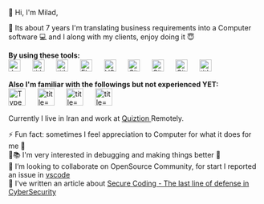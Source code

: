 👋 Hi, I'm Milad,

 🧞 Its about 7 years I'm translating business requirements into a Computer software 💻 and I along with my clients, enjoy doing it 😇 

<b>By using these tools: </b>
<br>
<img alt="JavaScript" title="JavaScript" src="https://user-images.githubusercontent.com/1680157/87443764-4af82c80-c5cc-11ea-82c2-c368ee12cf6d.png" height="24">
&nbsp;&nbsp;&nbsp;&nbsp;
<img alt=" title=" title="Node.js" src="https://user-images.githubusercontent.com/1680157/87443758-4a5f9600-c5cc-11ea-8f63-92e126a1145b.png" height="24">
&nbsp;&nbsp;&nbsp;&nbsp;
<img alt=" title=" title="PostgreSQL" src="https://cdn.iconscout.com/icon/free/png-256/postgresql-11-1175122.png" height="24">
&nbsp;&nbsp;&nbsp;&nbsp;
<img alt="Flutter" title="Docker" src="https://files.virgool.io/upload/users/201814/posts/pkyizzvm5tod/nuunumtkusdi.png" height="24">
&nbsp;&nbsp;&nbsp;&nbsp;
<img alt="VS Code" title="VS Code" src="https://user-images.githubusercontent.com/1680157/87443751-492e6900-c5cc-11ea-9854-f82d4d921133.png" height="24">
&nbsp;&nbsp;&nbsp;&nbsp;
<img alt="Git" title="Git" src="https://user-images.githubusercontent.com/1680157/87443755-49c6ff80-c5cc-11ea-954a-579f7c72873a.png" height="24">
&nbsp;&nbsp;&nbsp;&nbsp;
<img alt="Git" title="Splunk" src="https://encrypted-tbn0.gstatic.com/images?q=tbn:ANd9GcQ5z8Mf5B52l1fmwJa4GlQIY_J25psbPgDKxQ&usqp=CAU" height="24">
&nbsp;&nbsp;&nbsp;&nbsp;
<img alt="Git" title="RedHat-based Linux Server" src="https://www.wapt.fr/en/doc/_images/redhat.png" height="24">
&nbsp;&nbsp;&nbsp;&nbsp;
<img alt=" title=" title="Sublime Text 3" src="https://icons.iconarchive.com/icons/papirus-team/papirus-apps/256/sublime-text-icon.png" height="24">

<b>Also I'm familiar with the followings but not experienced YET:</b>
<br>
<img alt="TypeScript" title="TypeScript" src="https://user-images.githubusercontent.com/1680157/87443766-4af82c80-c5cc-11ea-8a13-a651f150fa99.png" height="34">
&nbsp;&nbsp;&nbsp;&nbsp;
<img alt=" title=" title="AWS Lambda" src="https://miro.medium.com/max/13334/1*RJs-ufPYhfbJaugiKtoOZA.png" height="34">
&nbsp;&nbsp;&nbsp;&nbsp;
<img alt=" title=" title="MongoDB" src="https://cdn.iconscout.com/icon/free/png-256/mongodb-2-1175137.png" height="34">
&nbsp;&nbsp;&nbsp;&nbsp;
<img alt=" title=" title="GraphQL" src="https://cdn.jsdelivr.net/npm/graphql-playground-react/build/logo.png" height="34">


Currently I live in Iran and work at <a href="https://cafebazaar.ir/app/com.akaf.quiztion?l=en"> Quiztion </a> Remotely.

⚡ Fun fact: sometimes I feel appreciation to Computer for what it does for me 🤗
<br>
🧑📚 I'm very interested in debugging and making things better 🥲
<br>
🤝 I’m looking to collaborate on OpenSource Community, for start I reported an issue in <a href="https://github.com/microsoft/vscode/issues/116155">vscode</a>
<br>
📝 I've written an article about <a href="https://www.linkedin.com/pulse/secure-coding-last-line-defense-cybersecurity-milad-mehdizade/">Secure Coding - The last line of defense in CyberSecurity</a>
